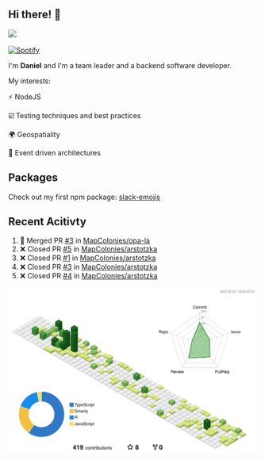 ## Hi there! 👋

<p>
  <img src="https://github-readme-stats.vercel.app/api?username=syncush&theme=tokyonight">
</p>

[![Spotify](https://novatorem-rust.vercel.app/api/spotify)](https://open.spotify.com/user/syncush)

I'm **Daniel** and I'm a team leader and a backend software developer.

My interests:

⚡ NodeJS

☑️ Testing techniques and best practices

🌍 Geospatiality

🧠 Event driven architectures

## Packages
Check out my first npm package: [slack-emojis](https://www.npmjs.com/package/slack-emojis)

## Recent Acitivty
<!--START_SECTION:activity-->
1. 🎉 Merged PR [#3](https://github.com/MapColonies/opa-la/pull/3) in [MapColonies/opa-la](https://github.com/MapColonies/opa-la)
2. ❌ Closed PR [#5](https://github.com/MapColonies/arstotzka/pull/5) in [MapColonies/arstotzka](https://github.com/MapColonies/arstotzka)
3. ❌ Closed PR [#1](https://github.com/MapColonies/arstotzka/pull/1) in [MapColonies/arstotzka](https://github.com/MapColonies/arstotzka)
4. ❌ Closed PR [#3](https://github.com/MapColonies/arstotzka/pull/3) in [MapColonies/arstotzka](https://github.com/MapColonies/arstotzka)
5. ❌ Closed PR [#4](https://github.com/MapColonies/arstotzka/pull/4) in [MapColonies/arstotzka](https://github.com/MapColonies/arstotzka)
<!--END_SECTION:activity-->

![contrib](./profile-3d-contrib/profile-green-animate.svg)
